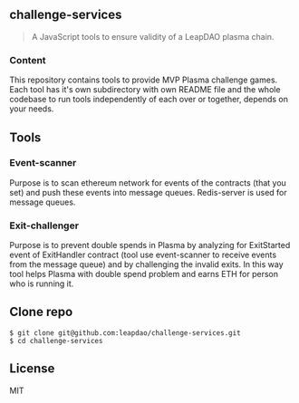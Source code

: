 ## challenge-services

> A JavaScript tools to ensure validity of a LeapDAO plasma chain.

### Content

This repository contains tools to provide MVP Plasma challenge games.
Each tool has it's own subdirectory with own README file and the whole codebase to run tools independently of each over or together, depends on your needs.

## Tools

### Event-scanner
Purpose is to scan ethereum network for events of the contracts (that you set) and push these events into message queues.
Redis-server is used for message queues.

### Exit-challenger
Purpose is to prevent double spends in Plasma by analyzing for ExitStarted event of ExitHandler contract (tool use event-scanner to receive events from the message queue) and by challenging the invalid exits. In this way tool helps Plasma with double spend problem and earns ETH for person who is running it.


## Clone repo

```
$ git clone git@github.com:leapdao/challenge-services.git
$ cd challenge-services
```

## License

MIT
